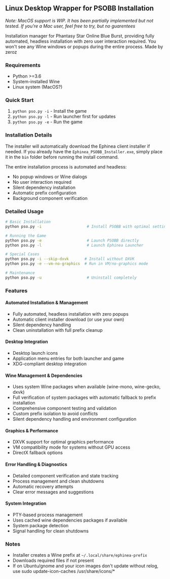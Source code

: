 ## Linux Desktop Wrapper for PSOBB Installation
*Note: MacOS support is WIP. It has been partially implemented but not tested. If you're a Mac user, feel free to try, but no guarentees*

 Installation manager for Phantasy Star Online Blue Burst, providing fully automated, headless installation with zero user interaction required. You won't see any Wine windows or popups during the entire process.
 Made by zeroz

### Requirements
- Python >=3.6
- System-installed Wine
- Linux system (MacOS?)

### Quick Start
1. `python pso.py -i` - Install the game
2. `python pso.py -l` - Run launcher first for updates
3. `python pso.py -e` - Run the game

### Installation Details
The installer will automatically download the Ephinea client installer if needed. If you already have the `Ephinea_PSOBB_Installer.exe`, simply place it in the `bin` folder before running the install command.

The entire installation process is automated and headless:
- No popup windows or Wine dialogs
- No user interaction required
- Silent dependency installation
- Automatic prefix configuration
- Background component verification

### Detailed Usage

```bash
# Basic Installation
python pso.py -i                    # Install PSOBB with optimal settings

# Running the Game
python pso.py -e                    # Launch PSOBB directly
python pso.py -l                    # Launch Ephinea Launcher

# Special Cases
python pso.py -i --skip-dxvk       # Install without DXVK
python pso.py -e --vm-no-graphics  # Run in VM/no-graphics mode

# Maintenance
python pso.py -u                    # Uninstall completely
```

### Features

#### Automated Installation & Management
- Fully automated, headless installation with zero popups
- Automatic client installer download (or use your own)
- Silent dependency handling
- Clean uninstallation with full prefix cleanup

#### Desktop Integration
- Desktop launch icons
- Application menu entries for both launcher and game
- XDG-compliant desktop integration

#### Wine Management & Dependencies
- Uses system Wine packages when available (wine-mono, wine-gecko, dxvk)
- Full verification of system packages with automatic fallback to prefix installation
- Comprehensive component testing and validation
- Custom prefix isolation to avoid conflicts
- Silent dependency handling and environment configuration

#### Graphics & Performance
- DXVK support for optimal graphics performance
- VM compatibility mode for systems without GPU access
- DirectX fallback options

#### Error Handling & Diagnostics
- Detailed component verification and state tracking
- Process management and clean shutdowns
- Automatic recovery attempts
- Clear error messages and suggestions

#### System Integration
- PTY-based process management
- Uses cached wine dependencies packages if available
- System package detection
- Signal handling for clean shutdowns

### Notes
- Installer creates a Wine prefix at `~/.local/share/ephinea-prefix`
- Downloads required files if not present
- If on Ubuntu/gnome and your icon images don't update without relog, use sudo update-icon-caches /usr/share/icons/*
